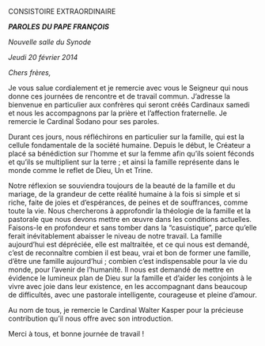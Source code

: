 CONSISTOIRE EXTRAORDINAIRE

***PAROLES*** ***DU PAPE FRANÇOIS***

*Nouvelle salle du Synode*

*Jeudi 20 février 2014*

*Chers frères,*

Je vous salue cordialement et je remercie avec vous le Seigneur qui nous donne ces journées de rencontre et de travail commun. J’adresse la bienvenue en particulier aux confrères qui seront créés Cardinaux samedi et nous les accompagnons par la prière et l’affection fraternelle. Je remercie le Cardinal Sodano pour ses paroles.

Durant ces jours, nous réfléchirons en particulier sur la famille, qui est la cellule fondamentale de la société humaine. Depuis le début, le Créateur a placé sa bénédiction sur l’homme et sur la femme afin qu’ils soient féconds et qu’ils se multiplient sur la terre ; et ainsi la famille représente dans le monde comme le reflet de Dieu, Un et Trine.

Notre réflexion se souviendra toujours de la beauté de la famille et du mariage, de la grandeur de cette réalité humaine à la fois si simple et si riche, faite de joies et d’espérances, de peines et de souffrances, comme toute la vie. Nous chercherons à approfondir la théologie de la famille et la pastorale que nous devons mettre en œuvre dans les conditions actuelles. Faisons-le en profondeur et sans tomber dans la “casuistique”, parce qu’elle ferait inévitablement abaisser le niveau de notre travail. La famille aujourd’hui est dépréciée, elle est maltraitée, et ce qui nous est demandé, c’est de reconnaître combien il est beau, vrai et bon de former une famille, d’être une famille aujourd’hui ; combien c’est indispensable pour la vie du monde, pour l’avenir de l’humanité. Il nous est demandé de mettre en évidence le lumineux plan de Dieu sur la famille et d’aider les conjoints à le vivre avec joie dans leur existence, en les accompagnant dans beaucoup de difficultés, avec une pastorale intelligente, courageuse et pleine d’amour.

Au nom de tous, je remercie le Cardinal Walter Kasper pour la précieuse contribution qu’il nous offre avec son introduction.

Merci à tous, et bonne journée de travail !